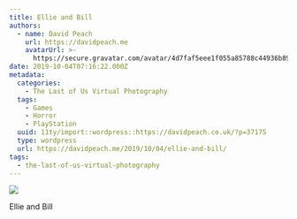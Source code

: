 ```yaml
---
title: Ellie and Bill
authors:
  - name: David Peach
    url: https://davidpeach.me
    avatarUrl: >-
      https://secure.gravatar.com/avatar/4d7faf5eee1f055a85788c44936b8995eaab6dfb004e7854ec747ccb272e91ee?s=96&d=mm&r=g
date: 2019-10-04T07:16:22.000Z
metadata:
  categories:
    - The Last of Us Virtual Photography
  tags:
    - Games
    - Horror
    - PlayStation
  uuid: 11ty/import::wordpress::https://davidpeach.co.uk/?p=37175
  type: wordpress
  url: https://davidpeach.me/2019/10/04/ellie-and-bill/
tags:
  - the-last-of-us-virtual-photography
---
```

[![](/assets/Ellie-and-Bill-scaled-aoqbrAyUtp4t.jpg)](/assets/Ellie-and-Bill-scaled-aoqbrAyUtp4t.jpg)

Ellie and Bill